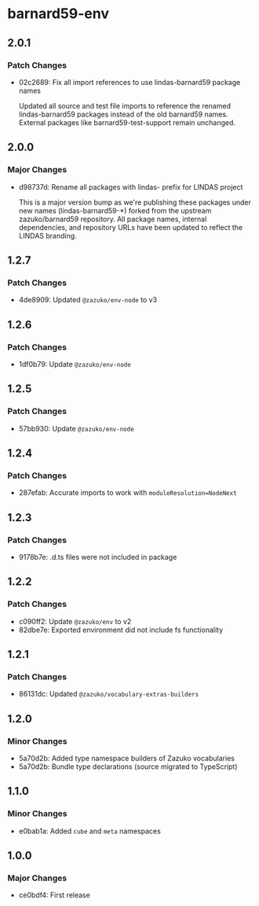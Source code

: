 # barnard59-env

## 2.0.1

### Patch Changes

- 02c2689: Fix all import references to use lindas-barnard59 package names

  Updated all source and test file imports to reference the renamed lindas-barnard59 packages instead of the old barnard59 names. External packages like barnard59-test-support remain unchanged.

## 2.0.0

### Major Changes

- d98737d: Rename all packages with lindas- prefix for LINDAS project

  This is a major version bump as we're publishing these packages under new names (lindas-barnard59-\*) forked from the upstream zazuko/barnard59 repository. All package names, internal dependencies, and repository URLs have been updated to reflect the LINDAS branding.

## 1.2.7

### Patch Changes

- 4de8909: Updated `@zazuko/env-node` to v3

## 1.2.6

### Patch Changes

- 1df0b79: Update `@zazuko/env-node`

## 1.2.5

### Patch Changes

- 57bb930: Update `@zazuko/env-node`

## 1.2.4

### Patch Changes

- 287efab: Accurate imports to work with `moduleResolution=NodeNext`

## 1.2.3

### Patch Changes

- 9178b7e: .d.ts files were not included in package

## 1.2.2

### Patch Changes

- c090ff2: Update `@zazuko/env` to v2
- 82dbe7e: Exported environment did not include fs functionality

## 1.2.1

### Patch Changes

- 86131dc: Updated `@zazuko/vocabulary-extras-builders`

## 1.2.0

### Minor Changes

- 5a70d2b: Added type namespace builders of Zazuko vocabularies
- 5a70d2b: Bundle type declarations (source migrated to TypeScript)

## 1.1.0

### Minor Changes

- e0bab1a: Added `cube` and `meta` namespaces

## 1.0.0

### Major Changes

- ce0bdf4: First release
